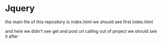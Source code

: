 # Jquery

the main file of this repository is index.html we should see first index.html 

and here we didn't see get and post url calling out of project we should see it after
